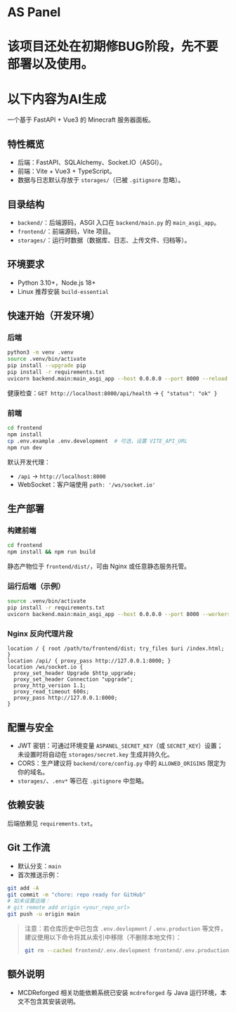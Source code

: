 # AS Panel

# 该项目还处在初期修BUG阶段，先不要部署以及使用。

# 以下内容为AI生成

一个基于 FastAPI + Vue3 的 Minecraft 服务器面板。

## 特性概览
- 后端：FastAPI、SQLAlchemy、Socket.IO（ASGI）。
- 前端：Vite + Vue3 + TypeScript。
- 数据与日志默认存放于 `storages/`（已被 `.gitignore` 忽略）。

## 目录结构
- `backend/`：后端源码，ASGI 入口在 `backend/main.py` 的 `main_asgi_app`。
- `frontend/`：前端源码，Vite 项目。
- `storages/`：运行时数据（数据库、日志、上传文件、归档等）。

## 环境要求
- Python 3.10+，Node.js 18+
- Linux 推荐安装 `build-essential`

## 快速开始（开发环境）
### 后端
```bash
python3 -m venv .venv
source .venv/bin/activate
pip install --upgrade pip
pip install -r requirements.txt
uvicorn backend.main:main_asgi_app --host 0.0.0.0 --port 8000 --reload
```

健康检查：`GET http://localhost:8000/api/health` → `{ "status": "ok" }`

### 前端
```bash
cd frontend
npm install
cp .env.example .env.development  # 可选，设置 VITE_API_URL
npm run dev
```

默认开发代理：
- `/api` → `http://localhost:8000`
- WebSocket：客户端使用 `path: '/ws/socket.io'`

## 生产部署
### 构建前端
```bash
cd frontend
npm install && npm run build
```
静态产物位于 `frontend/dist/`，可由 Nginx 或任意静态服务托管。

### 运行后端（示例）
```bash
source .venv/bin/activate
pip install -r requirements.txt
uvicorn backend.main:main_asgi_app --host 0.0.0.0 --port 8000 --workers 1
```

### Nginx 反向代理片段
```nginx
location / { root /path/to/frontend/dist; try_files $uri /index.html; }
location /api/ { proxy_pass http://127.0.0.1:8000; }
location /ws/socket.io {
  proxy_set_header Upgrade $http_upgrade;
  proxy_set_header Connection "upgrade";
  proxy_http_version 1.1;
  proxy_read_timeout 600s;
  proxy_pass http://127.0.0.1:8000;
}
```

## 配置与安全
- JWT 密钥：可通过环境变量 `ASPANEL_SECRET_KEY`（或 `SECRET_KEY`）设置；未设置时将自动在 `storages/secret.key` 生成并持久化。
- CORS：生产建议将 `backend/core/config.py` 中的 `ALLOWED_ORIGINS` 限定为你的域名。
- `storages/`、`.env*` 等已在 `.gitignore` 中忽略。

## 依赖安装
后端依赖见 `requirements.txt`。

## Git 工作流
- 默认分支：`main`
- 首次推送示例：
```bash
git add -A
git commit -m "chore: repo ready for GitHub"
# 如未设置远端：
# git remote add origin <your_repo_url>
git push -u origin main
```

> 注意：若仓库历史中已包含 `.env.devlopment` / `.env.production` 等文件，建议使用以下命令将其从索引中移除（不删除本地文件）：
> ```bash
> git rm --cached frontend/.env.devlopment frontend/.env.production
> ```

## 额外说明
- MCDReforged 相关功能依赖系统已安装 `mcdreforged` 与 Java 运行环境，本文不包含其安装说明。
